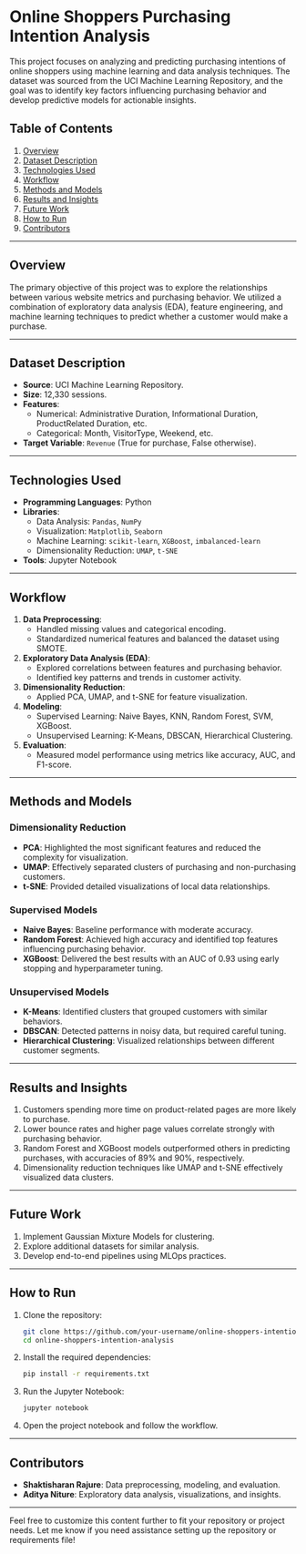 # Online Shoppers Purchasing Intention Analysis

This project focuses on analyzing and predicting purchasing intentions of online shoppers using machine learning and data analysis techniques. The dataset was sourced from the UCI Machine Learning Repository, and the goal was to identify key factors influencing purchasing behavior and develop predictive models for actionable insights.

## Table of Contents
1. [Overview](#overview)
2. [Dataset Description](#dataset-description)
3. [Technologies Used](#technologies-used)
4. [Workflow](#workflow)
5. [Methods and Models](#methods-and-models)
6. [Results and Insights](#results-and-insights)
7. [Future Work](#future-work)
8. [How to Run](#how-to-run)
9. [Contributors](#contributors)

---

## Overview
The primary objective of this project was to explore the relationships between various website metrics and purchasing behavior. We utilized a combination of exploratory data analysis (EDA), feature engineering, and machine learning techniques to predict whether a customer would make a purchase.

---

## Dataset Description
- **Source**: UCI Machine Learning Repository.
- **Size**: 12,330 sessions.
- **Features**:
  - Numerical: Administrative Duration, Informational Duration, ProductRelated Duration, etc.
  - Categorical: Month, VisitorType, Weekend, etc.
- **Target Variable**: `Revenue` (True for purchase, False otherwise).

---

## Technologies Used
- **Programming Languages**: Python
- **Libraries**:
  - Data Analysis: `Pandas`, `NumPy`
  - Visualization: `Matplotlib`, `Seaborn`
  - Machine Learning: `scikit-learn`, `XGBoost`, `imbalanced-learn`
  - Dimensionality Reduction: `UMAP`, `t-SNE`
- **Tools**: Jupyter Notebook

---

## Workflow
1. **Data Preprocessing**:
   - Handled missing values and categorical encoding.
   - Standardized numerical features and balanced the dataset using SMOTE.
2. **Exploratory Data Analysis (EDA)**:
   - Explored correlations between features and purchasing behavior.
   - Identified key patterns and trends in customer activity.
3. **Dimensionality Reduction**:
   - Applied PCA, UMAP, and t-SNE for feature visualization.
4. **Modeling**:
   - Supervised Learning: Naive Bayes, KNN, Random Forest, SVM, XGBoost.
   - Unsupervised Learning: K-Means, DBSCAN, Hierarchical Clustering.
5. **Evaluation**:
   - Measured model performance using metrics like accuracy, AUC, and F1-score.

---

## Methods and Models
### Dimensionality Reduction
- **PCA**: Highlighted the most significant features and reduced the complexity for visualization.
- **UMAP**: Effectively separated clusters of purchasing and non-purchasing customers.
- **t-SNE**: Provided detailed visualizations of local data relationships.

### Supervised Models
- **Naive Bayes**: Baseline performance with moderate accuracy.
- **Random Forest**: Achieved high accuracy and identified top features influencing purchasing behavior.
- **XGBoost**: Delivered the best results with an AUC of 0.93 using early stopping and hyperparameter tuning.

### Unsupervised Models
- **K-Means**: Identified clusters that grouped customers with similar behaviors.
- **DBSCAN**: Detected patterns in noisy data, but required careful tuning.
- **Hierarchical Clustering**: Visualized relationships between different customer segments.

---

## Results and Insights
1. Customers spending more time on product-related pages are more likely to purchase.
2. Lower bounce rates and higher page values correlate strongly with purchasing behavior.
3. Random Forest and XGBoost models outperformed others in predicting purchases, with accuracies of 89% and 90%, respectively.
4. Dimensionality reduction techniques like UMAP and t-SNE effectively visualized data clusters.

---

## Future Work
1. Implement Gaussian Mixture Models for clustering.
2. Explore additional datasets for similar analysis.
3. Develop end-to-end pipelines using MLOps practices.

---

## How to Run
1. Clone the repository:
   ```bash
   git clone https://github.com/your-username/online-shoppers-intention-analysis.git
   cd online-shoppers-intention-analysis
   ```
2. Install the required dependencies:
   ```bash
   pip install -r requirements.txt
   ```
3. Run the Jupyter Notebook:
   ```bash
   jupyter notebook
   ```
4. Open the project notebook and follow the workflow.

---

## Contributors
- **Shaktisharan Rajure**: Data preprocessing, modeling, and evaluation.
- **Aditya Niture**: Exploratory data analysis, visualizations, and insights.

---

Feel free to customize this content further to fit your repository or project needs. Let me know if you need assistance setting up the repository or requirements file!